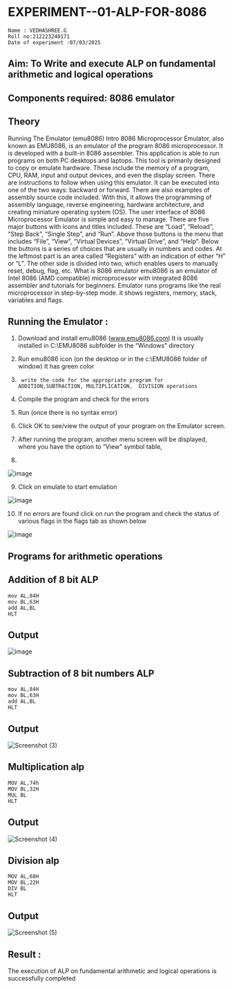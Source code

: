# EXPERIMENT--01-ALP-FOR-8086
```
Name : VEDHASHREE.G
Roll no:212223240171
Date of experiment :07/03/2025
```
## Aim: To Write and execute ALP on fundamental arithmetic and logical operations
## Components required: 8086  emulator 
## Theory 
Running The Emulator (emu8086) Intro 8086 Microprocessor Emulator, also known as EMU8086, is an emulator of the program 8086 microprocessor. It is developed with a built-in 8086 assembler. This application is able to run programs on both PC desktops and laptops. This tool is primarily designed to copy or emulate hardware. These include the memory of a program, CPU, RAM, input and output devices, and even the display screen. There are instructions to follow when using this emulator. It can be executed into one of the two ways: backward or forward. There are also examples of assembly source code included. With this, it allows the programming of assembly language, reverse engineering, hardware architecture, and creating miniature operating system (OS). The user interface of 8086 Microprocessor Emulator is simple and easy to manage. There are five major buttons with icons and titles included. These are “Load”, “Reload”, “Step Back”, “Single Step”, and “Run”. Above those buttons is the menu that includes “File”, “View”, “Virtual Devices”, “Virtual Drive”, and “Help”. Below the buttons is a series of choices that are usually in numbers and codes. At the leftmost part is an area called “Registers” with an indication of either “H” or “L”. The other side is divided into two, which enables users to manually reset, debug, flag, etc. What is 8086 emulator emu8086 is an emulator of Intel 8086 (AMD compatible) microprocessor with integrated 8086 assembler and tutorials for beginners. Emulator runs programs like the real microprocessor in step-by-step mode. it shows registers, memory, stack, variables and flags.


 ## Running the Emulator :
1.	Download and install emu8086 (www.emu8086.com) It is usually installed in C:\EMU8086 subfolder in the “Windows” directory
2.	  Run  emu8086 icon (on the desktop or in the c:\EMU8086 folder of window) It has green color 
 
 
3.		write the code for the appropriate program for ADDITION,SUBTRACTION, MULTIPLICATION,  DIVISION operations 

4.	 Compile the program and check for the errors 
5.	Run (once there is no syntax error) 

6.	Click OK to see/view the output of your program on the Emulator screen. 


7.	After running the program, another menu screen will be displayed, where you have the option to “View” symbol table,
8.	 


![image](https://user-images.githubusercontent.com/36288975/189273263-d65baae9-4b8f-4723-afb3-c0ffa4052b04.png)











9.	Click on emulate to start emulation 








![image](https://user-images.githubusercontent.com/36288975/189273273-9bb36ec1-e2e8-4892-8d35-37707332bfdc.png)








10.	If no errors are found click on run the program and check the status of various flags in the flags tab as shown below 






![image](https://user-images.githubusercontent.com/36288975/189273277-113a2a33-4a40-4ff8-95a5-ecd3a1f504fe.png)







## Programs for arithmetic  operations

## Addition  of 8 bit ALP 
```
mov AL,84H
mov BL,63H
add AL,BL                   
HLT
```
## Output  
![image](https://github.com/user-attachments/assets/76c0ade3-0c03-46aa-96d6-993fa85f39d5)

## Subtraction   of 8 bit numbers  ALP 
```
mov AL,84H
mov BL,63H
add AL,BL                   
HLT
```
## Output  
![Screenshot (3)](https://github.com/user-attachments/assets/0415a7bb-34ae-4960-bc0e-ed7d6465585e)

 ## Multiplication alp 
 ```
MOV AL,74h
MOV BL,32H
MUL BL
HLT
```
## Output  
![Screenshot (4)](https://github.com/user-attachments/assets/5f3e2156-f356-4f5f-ac69-fb98fb1870ca)

## Division alp 
```
MOV AL,68H
MOV BL,22H
DIV BL
HLT
```
## Output  
![Screenshot (5)](https://github.com/user-attachments/assets/af0399fa-ef4d-453d-9158-d82aaf679159)

## Result :
The execution of ALP on fundamental arithmetic and logical operations is successfully completed

 








